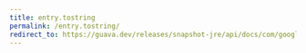 ```yaml
---
title: entry.tostring
permalink: /entry.tostring/
redirect_to: https://guava.dev/releases/snapshot-jre/api/docs/com/google/common/collect/Multiset.Entry.html#toString--
---
```

